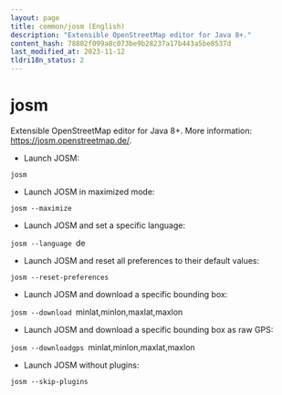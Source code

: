 ```yaml
---
layout: page
title: common/josm (English)
description: "Extensible OpenStreetMap editor for Java 8+."
content_hash: 78802f099a8c073be9b28237a17b443a5be8537d
last_modified_at: 2023-11-12
tldri18n_status: 2
---
```

# josm

Extensible OpenStreetMap editor for Java 8+.
More information: <https://josm.openstreetmap.de/>.

- Launch JOSM:

`josm`

- Launch JOSM in maximized mode:

`josm --maximize`

- Launch JOSM and set a specific language:

`josm --language `<span class="tldr-var badge badge-pill bg-dark-lm bg-white-dm text-white-lm text-dark-dm font-weight-bold">de</span>

- Launch JOSM and reset all preferences to their default values:

`josm --reset-preferences`

- Launch JOSM and download a specific bounding box:

`josm --download `<span class="tldr-var badge badge-pill bg-dark-lm bg-white-dm text-white-lm text-dark-dm font-weight-bold">minlat,minlon,maxlat,maxlon</span>

- Launch JOSM and download a specific bounding box as raw GPS:

`josm --downloadgps `<span class="tldr-var badge badge-pill bg-dark-lm bg-white-dm text-white-lm text-dark-dm font-weight-bold">minlat,minlon,maxlat,maxlon</span>

- Launch JOSM without plugins:

`josm --skip-plugins`
